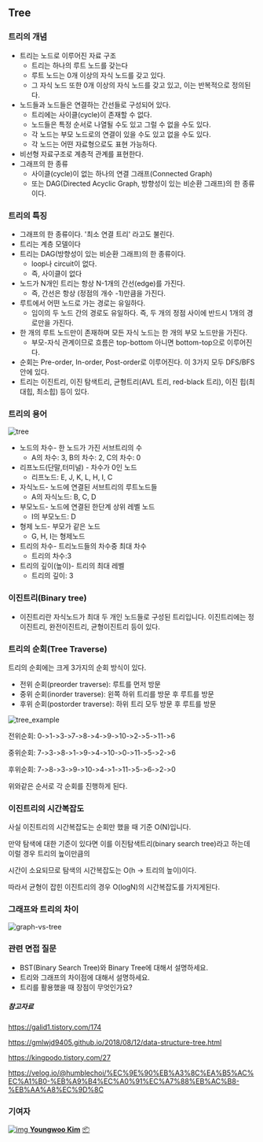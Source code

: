 ## Tree

### 트리의 개념

- 트리는 노드로 이루어진 자료 구조 
  - 트리는 하나의 루트 노드를 갖는다
  - 루트 노드는 0개 이상의 자식 노드를 갖고 있다.
  - 그 자식 노드 또한 0개 이상의 자식 노드를 갖고 있고, 이는 반복적으로 정의된다.
- 노드들과 노드들은 연결하는 간선들로 구성되어 있다.
  - 트리에는 사이클(cycle)이 존재할 수 없다.
  - 노드들은 특정 순서로 나열될 수도 있고 그럴 수 없을 수도 있다.
  - 각 노드는 부모 노드로의 연결이 있을 수도 있고 없을 수도 있다.
  - 각 노드는 어떤 자료형으로도 표현 가능하다.
- 비선형 자료구조로 계층적 관계를 표현한다.
- 그래프의 한 종류
  - 사이클(cycle)이 없는 하나의 연결 그래프(Connected Graph)
  - 또는 DAG(Directed Acyclic Graph, 방향성이 있는 비순환 그래프)의 한 종류이다.

### 트리의 특징

- 그래프의 한 종류이다. '최소 연결 트리' 라고도 불린다.
- 트리는 계층 모델이다
- 트리는 DAG(방향성이 있는 비순환 그래프)의 한 종류이다.
  - loop나 circuit이 없다.
  - 즉, 사이클이 없다
- 노드가 N개인 트리는 항상 N-1개의 간선(edge)를 가진다.
  - 즉, 간선은 항상 (정점의 개수 -1)만큼을 가진다.
- 루트에서 어떤 노드로 가는 경로는 유일하다.
  - 임이의 두 노드 간의 경로도 유일하다. 즉, 두 개의 정점 사이에 반드시 1개의 경로만을 가진다.
- 한 개의 루트 노드만이 존재하며 모든 자식 노드는 한 개의 부모 노드만을 가진다.
  - 부모-자식 관계이므로 흐름은 top-bottom 아니면 bottom-top으로 이루어진다.
- 순회는 Pre-order, In-order, Post-order로 이루어진다. 이 3가지 모두 DFS/BFS 안에 있다.
- 트리는 이진트리, 이진 탐색트리, 균형트리(AVL 트리, red-black 트리), 이진 힙(최대힙, 최소힙) 등이 있다.



### 트리의 용어

![tree](/img/Data-Structure/Tree/tree.png)



- 노드의 차수- 한 노드가 가진 서브트리의 수
  - A의 차수:  3, B의 차수: 2, C의 차수: 0
- 리프노드(단말,터미널) - 차수가 0인 노드
  - 리프노드: E, J, K, L, H, I, C
- 자식노드- 노드에 연결된 서브트리의 루트노드들
  - A의 자식노드: B, C, D
- 부모노드- 노드에 연결된 한단계 상위 레벨 노드
  - I의 부모노드: D
- 형제 노드- 부모가 같은 노드
  - G, H, I는 형제노드
- 트리의 차수- 트리노드들의 차수중 최대 차수
  - 트리의 차수:3
- 트리의 깊이(높이)- 트리의 최대 레벨
  - 트리의 깊이: 3



### 이진트리(Binary tree)

- 이진트리란 자식노드가 최대 두 개인 노드들로 구성된 트리입니다. 이진트리에는 정이진트리, 완전이진트리, 균형이진트리 등이 있다.

### 트리의 순회(Tree Traverse)

트리의 순회에는 크게 3가지의 순회 방식이 있다.

- 전위 순회(preorder traverse): 루트를 먼저 방문
- 중위 순회(inorder traverse): 왼쪽 하위 트리를 방문 후 루트를 방문
- 후위 순회(postorder traverse): 하위 트리 모두 방문 후 루트를 방문

![tree_example](/img/Data-Structure/Tree/tree_example.png)



전위순회: 0->1->3->7->8->4->9->10->2->5->11->6

중위순회: 7->3->8->1->9->4->10->0->11->5->2->6

후위순회: 7->8->3->9->10->4->1->11->5->6->2->0

위와같은 순서로 각 순회를 진행하게 된다.

### 이진트리의 시간복잡도

사실 이진트리의 시간복잡도는 순회만 했을 때 기준 O(N)입니다.

만약 탐색에 대한 기준이 있다면 이를 이진탐색트리(binary search tree)라고 하는데 이럴 경우 트리의 높이만큼의 

시간이 소요되므로 탐색의 시간복잡도는 O(h -> 트리의 높이)이다.

따라서 균형이 잡힌 이진트리의 경우 O(logN)의 시간복잡도를 가지게된다.



### 그래프와 트리의 차이

![graph-vs-tree](/img/Data-Structure/Tree/graph-vs-tree.png)





### 관련 면접 질문

- BST(Binary Search Tree)와 Binary Tree에 대해서 설명하세요.
- 트리와 그래프의 차이점에 대해서 설명하세요.
- 트리를 활용했을 때 장점이 무엇인가요?



##### 참고자료

https://galid1.tistory.com/174

https://gmlwjd9405.github.io/2018/08/12/data-structure-tree.html

https://kingpodo.tistory.com/27

https://velog.io/@humblechoi/%EC%9E%90%EB%A3%8C%EA%B5%AC%EC%A1%B0-%EB%A9%B4%EC%A0%91%EC%A7%88%EB%AC%B8-%EB%AA%A8%EC%9D%8C



### 기여자

[![img](https://avatars.githubusercontent.com/u/52284829?v=4?s=100)
**Youngwoo Kim**](https://github.com/kouym7979)
[📦](https://github.com/MLifeFam/cs_interview/pull/30#platform-kouym7979)